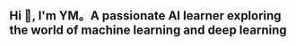  ## Hi 👋, I'm YM。A passionate AI learner exploring the world of machine learning and deep learning

